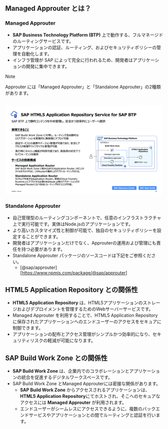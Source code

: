 ## Managed Approuter とは？

### Managed Approuter
- **SAP Business Technology Platform (BTP)** 上で動作する、フルマネージドのルーティングサービスです。
- アプリケーションの認証、ルーティング、およびセキュリティポリシーの管理を自動化します。
- インフラ管理が SAP によって完全に行われるため、開発者はアプリケーションの開発に集中できます。

> [!NOTE]
> Approuter には「Managed Approuter」と「Standalone Approuter」の2種類があります。<br>
> <br>

![MTA](../00_Assets/99_Column/04_ManagedApprouter.png)


### Standalone Approuter
- 自己管理型のルーティングコンポーネントで、任意のインフラストラクチャ上で実行可能です。実体はNode.jsのアプリケーションです。
- より高いカスタマイズ性と制御が可能で、独自のセキュリティポリシーを設定することができます。
- 開発者はアプリケーションだけでなく、Approuterの運用および管理にも責任を持つ必要があります。
- Standalone Approuter パッケージのソースコードは下記をご参照ください。
  - [@sap/approuter][https://www.npmjs.com/package/@sap/approuter]


## HTML5 Application Repository との関係性

- **HTML5 Application Repository** は、HTML5アプリケーションのストレージおよびデプロイメントを管理するためのWebサーバーサービスです。
- Managed Approuter を利用することで、HTML5 Application Repository に保存されたアプリケーションへのエンドユーザーのアクセスをセキュアに制御できます。
- アプリケーションの配布とアクセス管理がシンプルかつ効率的になり、セキュリティリスクの軽減が可能になります。

## SAP Build Work Zone との関係性

- **SAP Build Work Zone** は、企業内でのコラボレーションとアプリケーションの統合を促進するデジタルワークスペースです。
- SAP Build Work Zone とManaged Approuterには密接な関係があります。
  - **SAP Build Work Zone** からアクセスされるアプリケーションは、**HTML5 Application Repository**にてホストされ、そこへのセキュアなアクセスには **Managed Approuter** が利用されます。
  - エンドユーザーがシームレスにアクセスできるように、複数のバックエンドサービスやアプリケーションとの間でルーティングと認証を行います。


